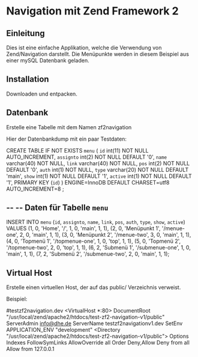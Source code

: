 Navigation mit Zend Framework 2
=======================

Einleitung
------------
Dies ist eine einfache Applikation, welche die Verwendung von Zend/Navigation
darstellt. Die Menüpunkte werden in diesem Beispiel aus einer mySQL Datenbank
geladen. 


Installation
------------

Downloaden und entpacken.

Datenbank
------------
Erstelle eine Tabelle mit dem Namen zf2navigation

Hier der Datenbankdump mit ein paar Testdaten:

CREATE TABLE IF NOT EXISTS `menu` (
  `id` int(11) NOT NULL AUTO_INCREMENT,
  `assignto` int(2) NOT NULL DEFAULT '0',
  `name` varchar(40) NOT NULL,
  `link` varchar(40) NOT NULL,
  `pos` int(2) NOT NULL DEFAULT '0',
  `auth` int(1) NOT NULL,
  `type` varchar(20) NOT NULL DEFAULT 'main',
  `show` int(1) NOT NULL DEFAULT '1',
  `active` int(1) NOT NULL DEFAULT '1',
  PRIMARY KEY (`id`)
) ENGINE=InnoDB  DEFAULT CHARSET=utf8 AUTO_INCREMENT=8 ;

--
-- Daten für Tabelle `menu`
--

INSERT INTO `menu` (`id`, `assignto`, `name`, `link`, `pos`, `auth`, `type`, `show`, `active`) VALUES
(1, 0, 'Home', '/', 1, 0, 'main', 1, 1),
(2, 0, 'Menüpunkt 1', '/menue-one', 2, 0, 'main', 1, 1),
(3, 0, 'Menüpunkt 2', '/menue-two', 3, 0, 'main', 1, 1),
(4, 0, 'Topmenü 1', '/topmenue-one', 1, 0, 'top', 1, 1),
(5, 0, 'Topmenü 2', '/topmenue-two', 2, 0, 'top', 1, 1),
(6, 2, 'Submenü 1', '/submenue-one', 1, 0, 'main', 1, 1),
(7, 2, 'Submenü 2', '/submenue-two', 2, 0, 'main', 1, 1);


Virtual Host
------------
Erstelle einen virtuellen Host, der auf das public/ Verzeichnis verweist.

Beispiel:

#testzf2navigation.dev
<VirtualHost *:80>
    DocumentRoot "/usr/local/zend/apache2/htdocs/test-zf2-navigation-v1/public"
    ServerAdmin info@dhe.de
    ServerName testzf2navigationv1.dev
	SetEnv APPLICATION_ENV "development"
    <Directory "/usr/local/zend/apache2/htdocs/test-zf2-navigation-v1/public">
        Options Indexes FollowSymLinks
        AllowOverride all
        Order Deny,Allow
        Deny from all
        Allow from 127.0.0.1
    </Directory>
</VirtualHost>